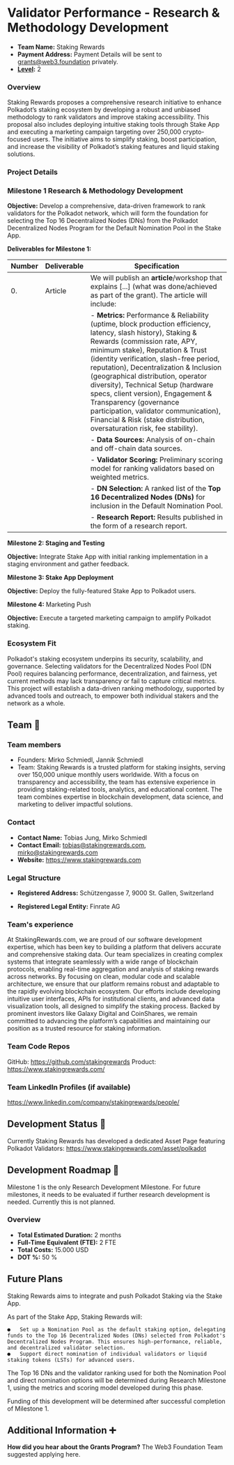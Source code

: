 # Validator Performance - Research & Methodology Development

- **Team Name:** Staking Rewards
- **Payment Address:** Payment Details will be sent to grants@web3.foundation privately.
- **[Level](https://github.com/w3f/Grants-Program/tree/master#level_slider-levels):** 2

### Overview

Staking Rewards proposes a comprehensive research initiative to enhance Polkadot’s staking ecosystem by developing a robust and unbiased methodology to rank validators and improve staking accessibility. This proposal also includes deploying intuitive staking tools through Stake App and executing a marketing campaign targeting over 250,000 crypto-focused users. The initiative aims to simplify staking, boost participation, and increase the visibility of Polkadot’s staking features and liquid staking solutions.


### Project Details

### Milestone 1 Research & Methodology Development

**Objective:** Develop a comprehensive, data-driven framework to rank validators for the Polkadot network, which will form the foundation for selecting the Top 16 Decentralized Nodes (DNs) from the Polkadot Decentralized Nodes Program for the Default Nomination Pool in the Stake App.


**Deliverables for Milestone 1:**

| Number  | Deliverable | Specification |
| ------- | ---------- | ------------- |
| 0.      | Article    | We will publish an **article**/workshop that explains [...] (what was done/achieved as part of the grant). The article will include: |
|         |            | - **Metrics:** Performance & Reliability (uptime, block production efficiency, latency, slash history), Staking & Rewards (commission rate, APY, minimum stake), Reputation & Trust (identity verification, slash-free period, reputation), Decentralization & Inclusion (geographical distribution, operator diversity), Technical Setup (hardware specs, client version), Engagement & Transparency (governance participation, validator communication), Financial & Risk (stake distribution, oversaturation risk, fee stability). |
|         |            | - **Data Sources:** Analysis of on-chain and off-chain data sources. |
|         |            | - **Validator Scoring:** Preliminary scoring model for ranking validators based on weighted metrics. |
|         |            | - **DN Selection:** A ranked list of the **Top 16 Decentralized Nodes (DNs)** for inclusion in the Default Nomination Pool. |
|         |            | - **Research Report:** Results published in the form of a research report. |



**Milestone 2: Staging and Testing**

**Objective:** Integrate Stake App with initial ranking implementation in a staging environment and gather feedback.


**Milestone 3: Stake App Deployment**

**Objective:** Deploy the fully-featured Stake App to Polkadot users.


**Milestone 4:** Marketing Push

**Objective:** Execute a targeted marketing campaign to amplify Polkadot staking.


### Ecosystem Fit

Polkadot's staking ecosystem underpins its security, scalability, and governance. Selecting validators for the Decentralized Nodes Pool (DN Pool) requires balancing performance, decentralization, and fairness, yet current methods may lack transparency or fail to capture critical metrics. This project will establish a data-driven ranking methodology, supported by advanced tools and outreach, to empower both individual stakers and the network as a whole.


## Team :busts_in_silhouette:

### Team members

- Founders: Mirko Schmiedl, Jannik Schmiedl
- Team: Staking Rewards is a trusted platform for staking insights, serving over 150,000 unique monthly users worldwide. With a focus on transparency and accessibility, the team has extensive experience in providing staking-related tools, analytics, and educational content. The team combines expertise in blockchain development, data science, and marketing to deliver impactful solutions.


### Contact

- **Contact Name:** Tobias Jung, Mirko Schmiedl
- **Contact Email:** tobias@stakingrewards.com, mirko@stakingrewards.com 
- **Website:** https://www.stakingrewards.com


### Legal Structure

- **Registered Address:** Schützengasse 7, 9000 St. Gallen, Switzerland

- **Registered Legal Entity:** Finrate AG


### Team's experience

At StakingRewards.com, we are proud of our software development expertise, which has been key to building a platform that delivers accurate and comprehensive staking data. Our team specializes in creating complex systems that integrate seamlessly with a wide range of blockchain protocols, enabling real-time aggregation and analysis of staking rewards across networks. By focusing on clean, modular code and scalable architecture, we ensure that our platform remains robust and adaptable to the rapidly evolving blockchain ecosystem. Our efforts include developing intuitive user interfaces, APIs for institutional clients, and advanced data visualization tools, all designed to simplify the staking process. Backed by prominent investors like Galaxy Digital and CoinShares, we remain committed to advancing the platform’s capabilities and maintaining our position as a trusted resource for staking information.


### Team Code Repos

GitHub: https://github.com/stakingrewards
Product: https://www.stakingrewards.com/


### Team LinkedIn Profiles (if available)

https://www.linkedin.com/company/stakingrewards/people/


## Development Status :open_book:

Currently Staking Rewards has developed a dedicated Asset Page featuring Polkadot Validators:
https://www.stakingrewards.com/asset/polkadot


## Development Roadmap :nut_and_bolt:

Milestone 1 is the only Research Development Milestone. For future milestones, it needs to be evaluated if further research development is needed. Currently this is not planned.


### Overview

- **Total Estimated Duration:** 2 months
- **Full-Time Equivalent (FTE):**  2 FTE
- **Total Costs:** 15.000 USD
- **DOT %:** 50 %


## Future Plans
Staking Rewards aims to integrate and push Polkadot Staking via the Stake App.

As part of the Stake App, Staking Rewards will:

    ●   Set up a Nomination Pool as the default staking option, delegating funds to the Top 16 Decentralized Nodes (DNs) selected from Polkadot's Decentralized Nodes Program. This ensures high-performance, reliable, and decentralized validator selection.
    ●   Support direct nomination of individual validators or liquid staking tokens (LSTs) for advanced users.

The Top 16 DNs and the validator ranking used for both the Nomination Pool and direct nomination options will be determined during Research Milestone 1, using the metrics and scoring model developed during this phase.

Funding of this development will be determined after successful completion of Milestone 1.


## Additional Information :heavy_plus_sign:

**How did you hear about the Grants Program?** The Web3 Foundation Team suggested applying here.
